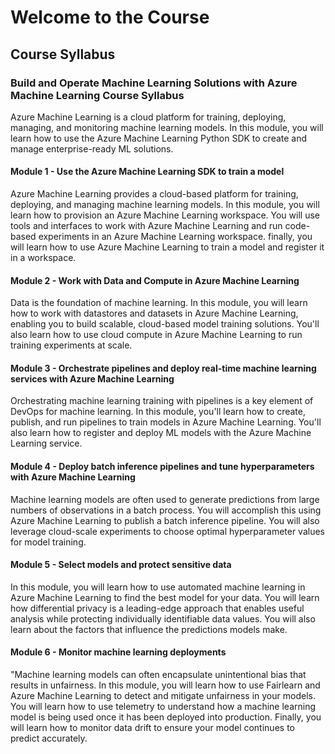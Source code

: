 # Welcome to the Course

## Course Syllabus

### Build and Operate Machine Learning Solutions with Azure Machine Learning Course Syllabus

Azure Machine Learning is a cloud platform for training, deploying, managing, and monitoring machine learning models. In this module, you will learn how to use the Azure Machine Learning Python SDK to create and manage enterprise-ready ML solutions.

#### Module 1 - Use the Azure Machine Learning SDK to train a model

Azure Machine Learning provides a cloud-based platform for training, deploying, and managing machine learning models. In this module, you will learn how to provision an Azure Machine Learning workspace. You will use tools and interfaces to work with Azure Machine Learning and run code-based experiments in an Azure Machine Learning workspace. finally, you will learn how to use Azure Machine Learning to train a model and register it in a workspace.

#### Module 2 - Work with Data and Compute in Azure Machine Learning

Data is the foundation of machine learning. In this module, you will learn how to work with datastores and datasets in Azure Machine Learning, enabling you to build scalable, cloud-based model training solutions. You'll also learn how to use cloud compute in Azure Machine Learning to run training experiments at scale.

#### Module 3 - Orchestrate pipelines and deploy real-time machine learning services with Azure Machine Learning

Orchestrating machine learning training with pipelines is a key element of DevOps for machine learning. In this module, you'll learn how to create, publish, and run pipelines to train models in Azure Machine Learning. You'll also learn how to register and deploy ML models with the Azure Machine Learning service.

#### Module 4 - Deploy batch inference pipelines and tune hyperparameters with Azure Machine Learning

Machine learning models are often used to generate predictions from large numbers of observations in a batch process. You will accomplish this using Azure Machine Learning to publish a batch inference pipeline. You will also leverage cloud-scale experiments to choose optimal hyperparameter values for model training.

#### Module 5 - Select models and protect sensitive data

In this module, you will learn how to use automated machine learning in Azure Machine Learning to find the best model for your data. You will learn how differential privacy is a leading-edge approach that enables useful analysis while protecting individually identifiable data values. You will also learn about the factors that influence the predictions models make.

#### Module 6 - Monitor machine learning deployments

"Machine learning models can often encapsulate unintentional bias that results in unfairness. In this module, you will learn how to use Fairlearn and Azure Machine Learning to detect and mitigate unfairness in your models. You will learn how to use telemetry to understand how a machine learning model is being used once it has been deployed into production. Finally, you will learn how to monitor data drift to ensure your model continues to predict accurately.

